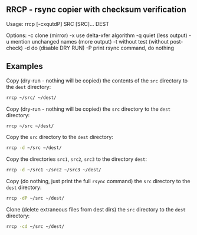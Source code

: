 ## RRCP - rsync copier with checksum verification

Usage: rrcp [-cxqutdP] SRC [SRC]... DEST

Options:
  -c        clone (mirror)
  -x        use delta-xfer algorithm
  -q        quiet (less output)
  -u        mention unchanged names (more output)
  -t        without test (without post-check)
  -d        do (disable DRY RUN)
  -P        print rsync command, do nothing

## Examples

Copy (dry-run - nothing will be copied) the contents of the `src` directory to the `dest` directory:
```bash
rrcp ~/src/ ~/dest/
```
Copy (dry-run - nothing will be copied) the `src` directory to the `dest` directory:
```bash
rrcp ~/src ~/dest/
```
Copy the `src` directory to the `dest` directory:
```bash
rrcp -d ~/src ~/dest/
```
Copy the directories `src1`, `src2`, `src3` to the directory `dest`:
```bash
rrcp -d ~/src1 ~/src2 ~/src3 ~/dest/
```
Copy (do nothing, just print the full `rsync` command) the `src` directory to the `dest` directory:
```bash
rrcp -dP ~/src ~/dest/
```
Clone (delete extraneous files from dest dirs) the `src` directory to the `dest` directory:
```bash
rrcp -cd ~/src ~/dest/
```
